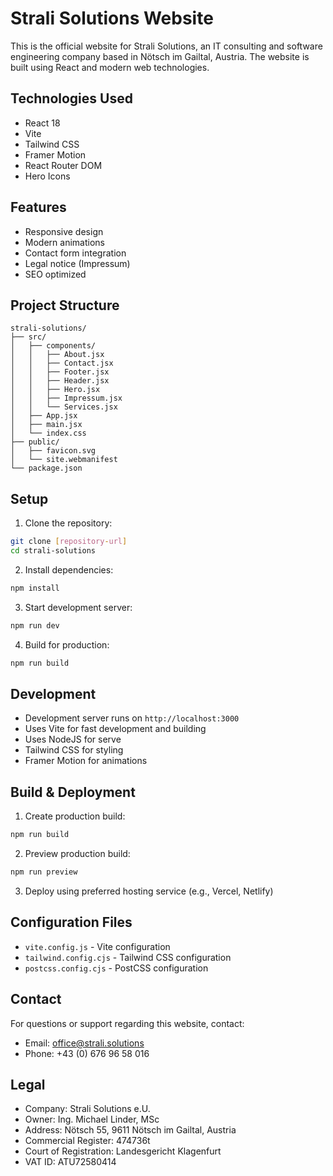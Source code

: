 # Strali Solutions Website

This is the official website for Strali Solutions, an IT consulting and software engineering company based in Nötsch im Gailtal, Austria. The website is built using React and modern web technologies.

## Technologies Used

- React 18
- Vite
- Tailwind CSS
- Framer Motion
- React Router DOM
- Hero Icons

## Features

- Responsive design
- Modern animations
- Contact form integration
- Legal notice (Impressum)
- SEO optimized

## Project Structure

```
strali-solutions/
├── src/
│   ├── components/
│   │   ├── About.jsx
│   │   ├── Contact.jsx
│   │   ├── Footer.jsx
│   │   ├── Header.jsx
│   │   ├── Hero.jsx
│   │   ├── Impressum.jsx
│   │   └── Services.jsx
│   ├── App.jsx
│   ├── main.jsx
│   └── index.css
├── public/
│   ├── favicon.svg
│   └── site.webmanifest
└── package.json
```

## Setup

1. Clone the repository:
```bash
git clone [repository-url]
cd strali-solutions
```

2. Install dependencies:
```bash
npm install
```

3. Start development server:
```bash
npm run dev
```

4. Build for production:
```bash
npm run build
```

## Development

- Development server runs on `http://localhost:3000`
- Uses Vite for fast development and building
- Uses NodeJS for serve
- Tailwind CSS for styling
- Framer Motion for animations

## Build & Deployment

1. Create production build:
```bash
npm run build
```

2. Preview production build:
```bash
npm run preview
```

3. Deploy using preferred hosting service (e.g., Vercel, Netlify)

## Configuration Files

- `vite.config.js` - Vite configuration
- `tailwind.config.cjs` - Tailwind CSS configuration
- `postcss.config.cjs` - PostCSS configuration

## Contact

For questions or support regarding this website, contact:
- Email: office@strali.solutions
- Phone: +43 (0) 676 96 58 016

## Legal

- Company: Strali Solutions e.U.
- Owner: Ing. Michael Linder, MSc
- Address: Nötsch 55, 9611 Nötsch im Gailtal, Austria
- Commercial Register: 474736t
- Court of Registration: Landesgericht Klagenfurt
- VAT ID: ATU72580414